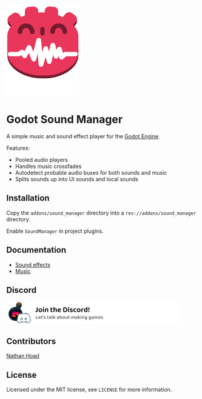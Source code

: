 ![SayWhat logo](docs/logo.svg)

# Godot Sound Manager

A simple music and sound effect player for the [Godot Engine](https://godotengine.org/).

Features:

- Pooled audio players
- Handles music crossfades
- Autodetect probable audio buses for both sounds and music
- Splits sounds up into UI sounds and local sounds

## Installation

Copy the `addons/sound_manager` directory into a `res://addons/sound_manager` directory.

Enable `SoundManager` in project plugins.

## Documentation

- [Sound effects](docs/Sounds.md)
- [Music](docs/music.md)

## Discord

[![Join the Discord](docs/discord.png)](https://discord.gg/zwBVQdJchX)

## Contributors

[Nathan Hoad](https://nathanhoad.net)

## License

Licensed under the MIT license, see `LICENSE` for more information.